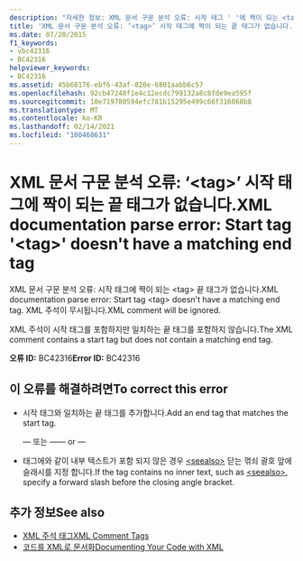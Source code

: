```yaml
---
description: "자세한 정보: XML 문서 구문 분석 오류: 시작 태그 ' '에 짝이 되는 <tag> 끝 태그가 없습니다."
title: 'XML 문서 구문 분석 오류: ‘<tag>’ 시작 태그에 짝이 되는 끝 태그가 없습니다.'
ms.date: 07/20/2015
f1_keywords:
- vbc42316
- BC42316
helpviewer_keywords:
- BC42316
ms.assetid: 45b68176-ebf6-43af-820e-6801aabb6c57
ms.openlocfilehash: 92cb47248f1e4c12ecdc799132a8c8fde9ea595f
ms.sourcegitcommit: 10e719780594efc781b15295e499c66f316068b8
ms.translationtype: MT
ms.contentlocale: ko-KR
ms.lasthandoff: 02/14/2021
ms.locfileid: "100468631"
---
```

# <a name="xml-documentation-parse-error-start-tag-tag-doesnt-have-a-matching-end-tag"></a><span data-ttu-id="050b5-103">XML 문서 구문 분석 오류: ‘\<tag>’ 시작 태그에 짝이 되는 끝 태그가 없습니다.</span><span class="sxs-lookup"><span data-stu-id="050b5-103">XML documentation parse error: Start tag '\<tag>' doesn't have a matching end tag</span></span>

<span data-ttu-id="050b5-104">XML 문서 구문 분석 오류: 시작 태그에 짝이 되는 \<tag> 끝 태그가 없습니다.</span><span class="sxs-lookup"><span data-stu-id="050b5-104">XML documentation parse error: Start tag \<tag> doesn't have a matching end tag.</span></span> <span data-ttu-id="050b5-105">XML 주석이 무시됩니다.</span><span class="sxs-lookup"><span data-stu-id="050b5-105">XML comment will be ignored.</span></span>  
  
 <span data-ttu-id="050b5-106">XML 주석이 시작 태그를 포함하지만 일치하는 끝 태그를 포함하지 않습니다.</span><span class="sxs-lookup"><span data-stu-id="050b5-106">The XML comment contains a start tag but does not contain a matching end tag.</span></span>  
  
 <span data-ttu-id="050b5-107">**오류 ID:** BC42316</span><span class="sxs-lookup"><span data-stu-id="050b5-107">**Error ID:** BC42316</span></span>  
  
## <a name="to-correct-this-error"></a><span data-ttu-id="050b5-108">이 오류를 해결하려면</span><span class="sxs-lookup"><span data-stu-id="050b5-108">To correct this error</span></span>  
  
- <span data-ttu-id="050b5-109">시작 태그와 일치하는 끝 태그를 추가합니다.</span><span class="sxs-lookup"><span data-stu-id="050b5-109">Add an end tag that matches the start tag.</span></span>  
  
     <span data-ttu-id="050b5-110">— 또는 —</span><span class="sxs-lookup"><span data-stu-id="050b5-110">— or —</span></span>  
  
- <span data-ttu-id="050b5-111">태그에와 같이 내부 텍스트가 포함 되지 않은 경우 [\<seealso>](../language-reference/xmldoc/seealso.md) 닫는 꺾쇠 괄호 앞에 슬래시를 지정 합니다.</span><span class="sxs-lookup"><span data-stu-id="050b5-111">If the tag contains no inner text, such as [\<seealso>](../language-reference/xmldoc/seealso.md), specify a forward slash before the closing angle bracket.</span></span>  
  
## <a name="see-also"></a><span data-ttu-id="050b5-112">추가 정보</span><span class="sxs-lookup"><span data-stu-id="050b5-112">See also</span></span>

- [<span data-ttu-id="050b5-113">XML 주석 태그</span><span class="sxs-lookup"><span data-stu-id="050b5-113">XML Comment Tags</span></span>](../language-reference/xmldoc/index.md)
- [<span data-ttu-id="050b5-114">코드를 XML로 문서화</span><span class="sxs-lookup"><span data-stu-id="050b5-114">Documenting Your Code with XML</span></span>](../programming-guide/program-structure/documenting-your-code-with-xml.md)
